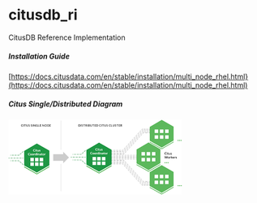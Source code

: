 # citusdb_ri
CitusDB Reference Implementation

##### Installation Guide
[https://docs.citusdata.com/en/stable/installation/multi_node_rhel.html}(https://docs.citusdata.com/en/stable/installation/multi_node_rhel.html) <br/>

##### Citus Single/Distributed Diagram
![Citus S/D Diagram](https://github.com/lel99999/citusdb_ri/blob/master/citus-01.png) <br/>
